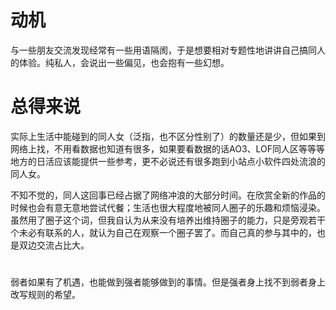 
# 动机
与一些朋友交流发现经常有一些用语隔阂，于是想要相对专题性地讲讲自己搞同人的体验。纯私人，会说出一些偏见，也会抱有一些幻想。

# 总得来说
实际上生活中能碰到的同人女（泛指，也不区分性别了）的数量还是少，但如果到网络上找，不用看数据也知道有很多，如果要看数据的话AO3、LOF同人区等等等地方的日活应该能提供一些参考，更不必说还有很多跑到小站点小软件四处流浪的同人女。


不知不觉的，同人这回事已经占据了网络冲浪的大部分时间。在欣赏全新的作品的时候也会有意无意地尝试代餐；生活也很大程度地被同人圈子的乐趣和烦恼浸染。虽然用了圈子这个词，但我自认为从来没有培养出维持圈子的能力，只是旁观若干个未必有联系的人，就认为自己在观察一个圈子罢了。而自己真的参与其中的，也是双边交流占比大。


# 
弱者如果有了机遇，也能做到强者能够做到的事情。但是强者身上找不到弱者身上改写规则的希望。